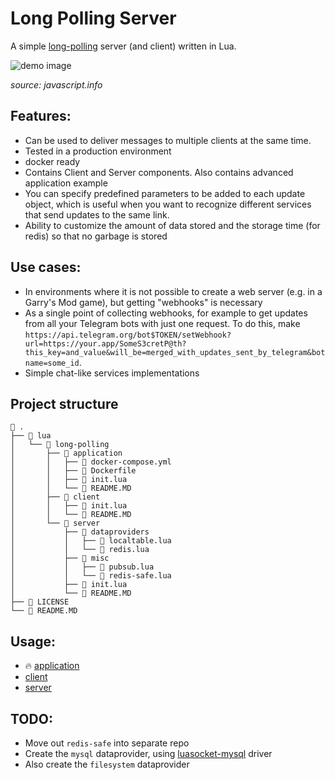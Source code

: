 <!-- personal notes

-------

-->

# Long Polling Server

A simple [long-polling](https://javascript.info/long-polling) server (and client) written in Lua.

![demo image](https://file.def.pm/wq86G74W.svg)

_source: javascript.info_

## Features:

- Can be used to deliver messages to multiple clients at the same time.
- Tested in a production environment
- docker ready
- Contains Client and Server components. Also contains advanced application example
- You can specify predefined parameters to be added to each update object, which is useful when you want to recognize different services that send updates to the same link.
- Ability to customize the amount of data stored and the storage time (for redis) so that no garbage is stored

## Use cases:

- In environments where it is not possible to create a web server (e.g. in a Garry's Mod game), but getting "webhooks" is necessary
- As a single point of collecting webhooks, for example to get updates from all your Telegram bots with just one request. To do this, make `https://api.telegram.org/bot$TOKEN/setWebhook?url=https://your.app/SomeS3cretP@th?this_key=and_value&will_be=merged_with_updates_sent_by_telegram&botname=some_id`.
- Simple chat-like services implementations

## Project structure

```
 .
├──  lua
│   └──  long-polling
│       ├──  application
│       │   ├──  docker-compose.yml
│       │   ├──  Dockerfile
│       │   ├──  init.lua
│       │   └──  README.MD
│       ├──  client
│       │   ├──  init.lua
│       │   └──  README.MD
│       └──  server
│           ├──  dataproviders
│           │   ├──  localtable.lua
│           │   └──  redis.lua
│           ├──  misc
│           │   ├──  pubsub.lua
│           │   └──  redis-safe.lua
│           ├──  init.lua
│           └──  README.MD
├──  LICENSE
└──  README.MD

```

## Usage:

- 🔥 [application](/lua/long-polling/application)
- [client](/lua/long-polling/client)
- [server](/lua/long-polling/server)

## TODO:

- Move out `redis-safe` into separate repo
- Create the `mysql` dataprovider, using [luasocket-mysql](https://github.com/TRIGONIM/luasocket-mysql) driver
- Also create the `filesystem` dataprovider

